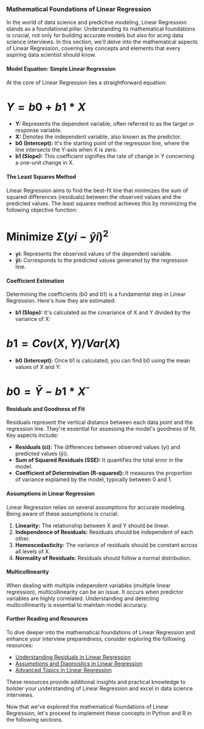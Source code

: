 ### Mathematical Foundations of Linear Regression

In the world of data science and predictive modeling, Linear Regression stands as a foundational pillar. Understanding its mathematical foundations is crucial, not only for building accurate models but also for acing data science interviews. In this section, we'll delve into the mathematical aspects of Linear Regression, covering key concepts and elements that every aspiring data scientist should know.

#### Model Equation: Simple Linear Regression

At the core of Linear Regression lies a straightforward equation:

# $`Y = b0 + b1*X`$ 

- **Y:** Represents the dependent variable, often referred to as the target or response variable.
- **X:** Denotes the independent variable, also known as the predictor.
- **b0 (Intercept):** It's the starting point of the regression line, where the line intersects the Y-axis when X is zero.
- **b1 (Slope):** This coefficient signifies the rate of change in Y concerning a one-unit change in X.

#### The Least Squares Method

Linear Regression aims to find the best-fit line that minimizes the sum of squared differences (residuals) between the observed values and the predicted values. The least squares method achieves this by minimizing the following objective function:

# Minimize $`Σ(yi - ŷi)^2`$  


- **yi:** Represents the observed values of the dependent variable.
- **ŷi:** Corresponds to the predicted values generated by the regression line.

#### Coefficient Estimation

Determining the coefficients (b0 and b1) is a fundamental step in Linear Regression. Here's how they are estimated:

- **b1 (Slope):** It's calculated as the covariance of X and Y divided by the variance of X:

# $`b1 = Cov(X, Y) / Var(X)`$

- **b0 (Intercept):** Once b1 is calculated, you can find b0 using the mean values of X and Y:

# $`b0 = Ȳ - b1 * X̄`$


#### Residuals and Goodness of Fit

Residuals represent the vertical distance between each data point and the regression line. They're essential for assessing the model's goodness of fit. Key aspects include:

- **Residuals (εi):** The differences between observed values (yi) and predicted values (ŷi).
- **Sum of Squared Residuals (SSE):** It quantifies the total error in the model.
- **Coefficient of Determination (R-squared):** It measures the proportion of variance explained by the model, typically between 0 and 1.

#### Assumptions in Linear Regression

Linear Regression relies on several assumptions for accurate modeling. Being aware of these assumptions is crucial:

1. **Linearity:** The relationship between X and Y should be linear.
2. **Independence of Residuals:** Residuals should be independent of each other.
3. **Homoscedasticity:** The variance of residuals should be constant across all levels of X.
4. **Normality of Residuals:** Residuals should follow a normal distribution.

#### Multicollinearity

When dealing with multiple independent variables (multiple linear regression), multicollinearity can be an issue. It occurs when predictor variables are highly correlated. Understanding and detecting multicollinearity is essential to maintain model accuracy.

#### Further Reading and Resources

To dive deeper into the mathematical foundations of Linear Regression and enhance your interview preparedness, consider exploring the following resources:

- [Understanding Residuals in Linear Regression](Linear-Regression/Understanding-Residuals.md)
- [Assumptions and Diagnostics in Linear Regression](Linear-Regression/Assumptions-and-Diagnostics.md)
- [Advanced Topics in Linear Regression](Linear-Regression/Advanced-Topics.md)

These resources provide additional insights and practical knowledge to bolster your understanding of Linear Regression and excel in data science interviews.

Now that we've explored the mathematical foundations of Linear Regression, let's proceed to implement these concepts in Python and R in the following sections.


